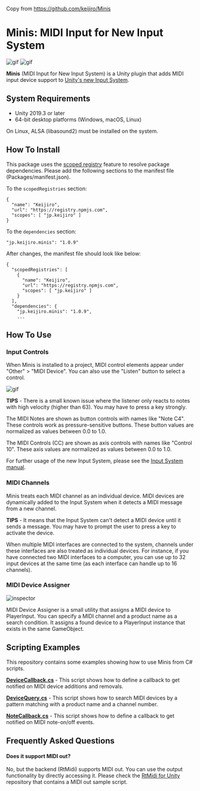 Copy from https://github.com/keijiro/Minis

Minis: MIDI Input for New Input System
======================================

![gif](https://i.imgur.com/xo9BgV4.gif)
![gif](https://i.imgur.com/UFqQcEz.gif)

**Minis** (MIDI Input for New Input System) is a Unity plugin that adds MIDI
input device support to [Unity's new Input System].

[Unity's new Input System]:
  https://blogs.unity3d.com/2019/10/14/introducing-the-new-input-system/

System Requirements
-------------------

- Unity 2019.3 or later
- 64-bit desktop platforms (Windows, macOS, Linux)

On Linux, ALSA (libasound2) must be installed on the system.

How To Install
--------------

This package uses the [scoped registry] feature to resolve package
dependencies. Please add the following sections to the manifest file
(Packages/manifest.json).

[scoped registry]: https://docs.unity3d.com/Manual/upm-scoped.html

To the `scopedRegistries` section:

```
{
  "name": "Keijiro",
  "url": "https://registry.npmjs.com",
  "scopes": [ "jp.keijiro" ]
}
```

To the `dependencies` section:

```
"jp.keijiro.minis": "1.0.9"
```

After changes, the manifest file should look like below:

```
{
  "scopedRegistries": [
    {
      "name": "Keijiro",
      "url": "https://registry.npmjs.com",
      "scopes": [ "jp.keijiro" ]
    }
  ],
  "dependencies": {
    "jp.keijiro.minis": "1.0.9",
    ...
```

How To Use
----------

### Input Controls

When Minis is installed to a project, MIDI control elements appear under
"Other" > "MIDI Device". You can also use the "Listen" button to select a
control.

![gif](https://i.imgur.com/nFzQM2M.gif)

**TIPS** - There is a small known issue where the listener only reacts to notes
with high velocity (higher than 63). You may have to press a key strongly.

The MIDI Notes are shown as button controls with names like "Note C4". These
controls work as pressure-sensitive buttons. These button values are normalized
as values between 0.0 to 1.0.

The MIDI Controls (CC) are shown as axis controls with names like "Control 10".
These axis values are normalized as values between 0.0 to 1.0.

For further usage of the new Input System, please see the [Input System manual].

[Input System manual]:
  https://docs.unity3d.com/Packages/com.unity.inputsystem@latest/

### MIDI Channels

Minis treats each MIDI channel as an individual device. MIDI devices are
dynamically added to the Input System when it detects a MIDI message from a
new channel.

**TIPS** - It means that the Input System can't detect a MIDI device until it
sends a message. You may have to prompt the user to press a key to activate the
device.

When multiple MIDI interfaces are connected to the system, channels under these
interfaces are also treated as individual devices. For instance, if you have
connected two MIDI interfaces to a computer, you can use up to 32 input devices
at the same time (as each interface can handle up to 16 channels).

### MIDI Device Assigner

![inspector](https://i.imgur.com/xHkTuOgm.jpg)

MIDI Device Assigner is a small utility that assigns a MIDI device to
PlayerInput. You can specify a MIDI channel and a product name as a search
condition. It assigns a found device to a PlayerInput instance that exists in
the same GameObject.

Scripting Examples
------------------

This repository contains some examples showing how to use Minis from C# scripts.

[**DeviceCallback.cs**](Assets/Script/DeviceCallback.cs) - This script shows
how to define a callback to get notified on MIDI device additions and removals.

[**DeviceQuery.cs**](Assets/Script/DeviceQuery.cs) - This script shows how to
search MIDI devices by a pattern matching with a product name and a channel
number.

[**NoteCallback.cs**](Assets/Script/NoteCallback.cs) - This script shows how to
define a callback to get notified on MIDI note-on/off events.

Frequently Asked Questions
--------------------------

#### Does it support MIDI out?

No, but the backend (RtMidi) supports MIDI out. You can use the output
functionality by directly accessing it. Please check the [RtMidi for Unity]
repository that contains a MIDI out sample script.

[RtMidi for Unity]: https://github.com/keijiro/jp.keijiro.rtmidi
